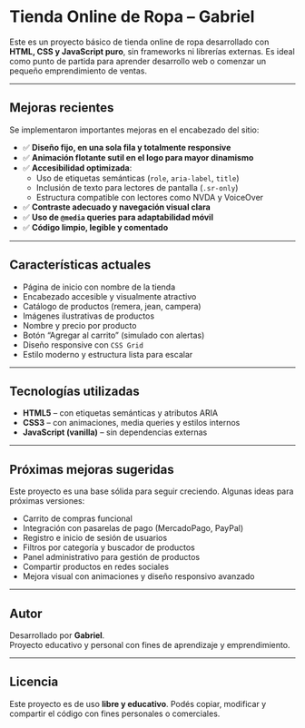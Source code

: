 # Tienda Online de Ropa – Gabriel

Este es un proyecto básico de tienda online de ropa desarrollado con **HTML, CSS y JavaScript puro**, sin frameworks ni librerías externas. Es ideal como punto de partida para aprender desarrollo web o comenzar un pequeño emprendimiento de ventas.

---

## Mejoras recientes

Se implementaron importantes mejoras en el encabezado del sitio:

- ✅ **Diseño fijo, en una sola fila y totalmente responsive**
- ✅ **Animación flotante sutil en el logo para mayor dinamismo**
- ✅ **Accesibilidad optimizada**:
  - Uso de etiquetas semánticas (`role`, `aria-label`, `title`)
  - Inclusión de texto para lectores de pantalla (`.sr-only`)
  - Estructura compatible con lectores como NVDA y VoiceOver
- ✅ **Contraste adecuado y navegación visual clara**
- ✅ **Uso de `@media` queries para adaptabilidad móvil**
- ✅ **Código limpio, legible y comentado**

---

## Características actuales

- Página de inicio con nombre de la tienda
- Encabezado accesible y visualmente atractivo
- Catálogo de productos (remera, jean, campera)
- Imágenes ilustrativas de productos
- Nombre y precio por producto
- Botón “Agregar al carrito” (simulado con alertas)
- Diseño responsive con `CSS Grid`
- Estilo moderno y estructura lista para escalar

---

## Tecnologías utilizadas

- **HTML5** – con etiquetas semánticas y atributos ARIA
- **CSS3** – con animaciones, media queries y estilos internos
- **JavaScript (vanilla)** – sin dependencias externas

---

## Próximas mejoras sugeridas

Este proyecto es una base sólida para seguir creciendo. Algunas ideas para próximas versiones:

- Carrito de compras funcional
- Integración con pasarelas de pago (MercadoPago, PayPal)
- Registro e inicio de sesión de usuarios
- Filtros por categoría y buscador de productos
- Panel administrativo para gestión de productos
- Compartir productos en redes sociales
- Mejora visual con animaciones y diseño responsivo avanzado

---

## Autor

Desarrollado por **Gabriel**.  
Proyecto educativo y personal con fines de aprendizaje y emprendimiento.

---

## Licencia

Este proyecto es de uso **libre y educativo**. Podés copiar, modificar y compartir el código con fines personales o comerciales.
